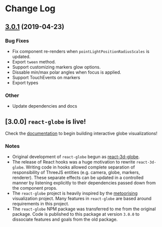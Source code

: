# Change Log

## [3.0.1](https://github.com/chrisrzhou/react-globe/compare/v3.0.0...v3.0.1) (2019-04-23)

### Bug Fixes

- Fix component re-renders when `pointLightPositionRadiusScales` is updated.
- Export `tween` method.
- Support customizing markers glow options.
- Dissable min/max polar angles when focus is applied.
- Support TouchEvents on markers
- Export types

### Other

- Update dependencies and docs

## [3.0.0] `react-globe` is live!

Check the [documentation](https://react-globe.netlify.com) to begin building interactive globe visualizations!

### Notes

- Original development of `react-globe` begun as [react-3d-globe](https://github.com/chrisrzhou/react-3d-globe).
- The release of React hooks was a huge motivation to rewrite `react-3d-globe`. Writing code in hooks allowed complete separation of responsibility of ThreeJS entities (e.g. camera, globe, markers, renderer). These separate effects can be updated in a controlled manner by listening explicitly to their dependencies passed down from the component props.
- The `react-globe` project is heavily inspired by the [metoorising](https://metoorising.withgoogle.com/) visualization project. Many features in `react-globe` are based around requirements in this project.
- The `react-globe` NPM package was transferred to me from the original package. Code is published to this package at version `3.0.0` to dissociate features and goals from the old package.
